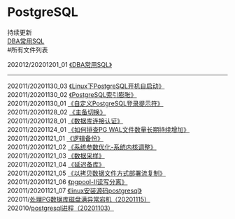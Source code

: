 # PostgreSQL

持续更新  
[DBA常用SQL](https://github.com/PGquestions/PostgreSQL/blob/main/202012/20201201_01)  
#所有文件列表  


202012/20201201_01 [《DBA常用SQL》](https://github.com/PGquestions/PostgreSQL/blob/main/202012/20201201_01)

------------------------------------------------------------
202011/20201130_03 [《Linux下PostgreSQL开机自启动》](https://github.com/PGquestions/PostgreSQL/blob/main/202011/20201130_03)  
202011/20201130_02 [《PostgreSQL索引膨胀》](https://github.com/PGquestions/PostgreSQL/blob/main/202011/20201130_02)  
202011/20201130_01 [《自定义PostgreSQL登录提示符》](https://github.com/PGquestions/PostgreSQL/blob/main/202011/20201130_01)  
202011/20201128_02 [《主备切换》](https://github.com/PGquestions/PostgreSQL/blob/main/202011/20201128_02)  
202011/20201128_01 [《数据库连接认证》](https://github.com/PGquestions/PostgreSQL/blob/main/202011/20201128)  
202011/20201124_01 [《如何排查PG WAL文件数量长期持续增加》](https://github.com/PGquestions/PostgreSQL/blob/main/202011/20201124)  
202011/20201121_01 [《逻辑备份》](https://github.com/PGquestions/PostgreSQL/blob/main/202011/20201121_01)  
202011/20201121_02 [《系统参数优化-系统内核调整》](https://github.com/PGquestions/PostgreSQL/blob/main/202011/20201121_02)  
202011/20201121_03 [《数据采样》](https://github.com/PGquestions/PostgreSQL/blob/main/202011/20201121_03)  
202011/20201121_04 [《延迟备库》](https://github.com/PGquestions/PostgreSQL/blob/main/202011/20201121_04)  
202011/20201121_05 [《以拷贝数据文件方式部署流复制》](https://github.com/PGquestions/PostgreSQL/blob/main/202011/20201121_05)  
202011/20201121_06 [《pgpool-II读写分离》](https://github.com/PGquestions/PostgreSQL/blob/main/202011/20201121_06)  
202011/20201121_07 [《linux安装源码postgresql》](https://github.com/PGquestions/PostgreSQL/blob/main/202011/20201121_07)  
202011/[处理PG数据库磁盘满异常宕机（20201115）](https://github.com/qq1141853053/PostgreSQL/blob/main/202011/%E5%A4%84%E7%90%86PG%E6%95%B0%E6%8D%AE%E5%BA%93%E7%A3%81%E7%9B%98%E6%BB%A1%E5%BC%82%E5%B8%B8%E5%AE%95%E6%9C%BA%EF%BC%8820201115%EF%BC%89)  
202010/[postgresql进程（20201103）](https://github.com/qq1141853053/PostgreSQL/blob/main/2020-10/postgresql%E8%BF%9B%E7%A8%8B%EF%BC%8820201103%EF%BC%89)
